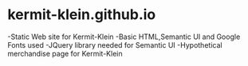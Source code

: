 # kermit-klein.github.io

-Static Web site for Kermit-Klein
-Basic HTML,Semantic UI and Google Fonts used
-JQuery library needed for Semantic UI
-Hypothetical merchandise page for Kermit-Klein
